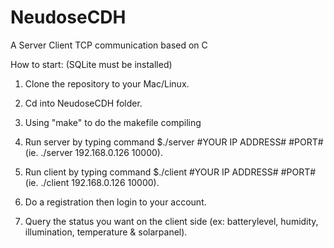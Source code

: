 # NeudoseCDH

A Server Client TCP communication based on C

How to start: (SQLite must be installed)

1. Clone the repository to your Mac/Linux.

2. Cd into NeudoseCDH folder.

3. Using "make" to do the makefile compiling

4. Run server by typing command $./server #YOUR IP ADDRESS# #PORT# (ie. ./server 192.168.0.126 10000).

5. Run client by typing command $./client #YOUR IP ADDRESS# #PORT# (ie. ./client 192.168.0.126 10000).

6. Do a registration then login to your account.

7. Query the status you want on the client side (ex: batterylevel, humidity, illumination, temperature & solarpanel).
